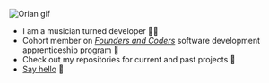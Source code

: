 ![Orian gif](https://media.giphy.com/media/ra8UZUiTtapcnRhVKu/giphy.gif)
* I am a musician turned developer 👩‍💻
* Cohort member on [*Founders and Coders*](https://www.foundersandcoders.com/) software development apprenticeship program :seedling: 
* Check out my repositories for current and past projects 📂
* [Say hello](mailto:info@orian.me) :email:


<!--
**OrianP/OrianP** is a ✨ _special_ ✨ repository because its `README.md` (this file) appears on your GitHub profile.

Here are some ideas to get you started:

- 🔭 I’m currently working on ...
- 🌱 I’m currently learning ...
- 👯 I’m looking to collaborate on ...
- 🤔 I’m looking for help with ...
- 💬 Ask me about ...
- 📫 How to reach me: ...
- 😄 Pronouns: ...
- ⚡ Fun fact: ...
-->
